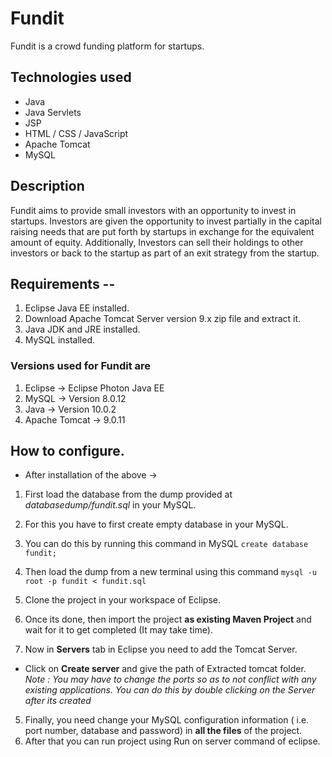# Fundit
Fundit is a crowd funding platform for startups.

## Technologies used 
* Java
* Java Servlets
* JSP
* HTML / CSS / JavaScript
* Apache Tomcat
* MySQL

## Description 
Fundit aims to provide small investors with an opportunity to invest in startups.
Investors are given the opportunity to invest partially in the capital raising needs that are put forth by startups in exchange for the equivalent amount of equity.
Additionally, Investors can sell their holdings to other investors or back to the startup as part of an exit strategy from the startup. 

## Requirements --
1. Eclipse Java EE installed.
2. Download Apache Tomcat Server version 9.x zip file and extract it.
3. Java JDK and JRE installed.
4. MySQL installed.

### Versions used for Fundit are
1. Eclipse -> Eclipse Photon Java EE
2. MySQL -> Version 8.0.12
3. Java -> Version 10.0.2
4. Apache Tomcat -> 9.0.11

## How to configure.
* After installation of the above ->
1. First load the database from the dump provided at _databasedump/fundit.sql_ in your MySQL.
  1. For this you have to first create empty database in your MySQL.
  2. You can do this by running this command in MySQL `create database fundit;`
  3. Then load the dump from a new terminal using this command `mysql -u root -p fundit < fundit.sql`
  
2. Clone the project in your workspace of Eclipse.
3. Once its done, then import the project **as existing Maven Project** and wait for it to get completed (It may take time).
4. Now in **Servers** tab in Eclipse you need to add the Tomcat Server. 
  * Click on **Create server** and give the path of Extracted tomcat folder.
  _Note : You may have to change the ports so as to not conflict with any existing applications. You can do this by double clicking on the Server after its created_
5. Finally, you need change your MySQL configuration information ( i.e. port number, database and password) in **all the files** of the project.
6. After that you can run project using Run on server command of eclipse.
